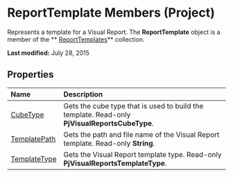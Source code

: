
# ReportTemplate Members (Project)
Represents a template for a Visual Report. The  **ReportTemplate** object is a member of the ** [ReportTemplates](01928892-d57c-8344-05db-d95008b4ba74.md)** collection.

 **Last modified:** July 28, 2015


## Properties



|**Name**|**Description**|
|:-----|:-----|
| [CubeType](069e2b60-9812-ad99-4ef5-5b2606814628.md)|Gets the cube type that is used to build the template. Read-only  **PjVisualReportsCubeType**.|
| [TemplatePath](be8381a8-f19e-76f0-32c8-c85f29ba93cc.md)|Gets the path and file name of the Visual Report template. Read-only  **String**.|
| [TemplateType](5461ae85-0168-f31b-1c04-878afed001e2.md)|Gets the Visual Report template type. Read-only  **PjVisualReportsTemplateType**.|
